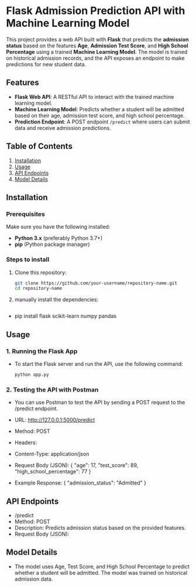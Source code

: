 ﻿# Flask Admission Prediction API with Machine Learning Model

This project provides a web API built with **Flask** that predicts the **admission status** based on the features **Age**, **Admission Test Score**, and **High School Percentage** using a trained **Machine Learning Model**. The model is trained on historical admission records, and the API exposes an endpoint to make predictions for new student data.

## Features
- **Flask Web API**: A RESTful API to interact with the trained machine learning model.
- **Machine Learning Model**: Predicts whether a student will be admitted based on their age, admission test score, and high school percentage.
- **Prediction Endpoint**: A POST endpoint `/predict` where users can submit data and receive admission predictions.

## Table of Contents
1. [Installation](#installation)
2. [Usage](#usage)
3. [API Endpoints](#api-endpoints)
4. [Model Details](#model-details)

## Installation

### Prerequisites
Make sure you have the following installed:
- **Python 3.x** (preferably Python 3.7+)
- **pip** (Python package manager)

### Steps to install

1. Clone this repository:

   ```bash
   git clone https://github.com/your-username/repository-name.git
   cd repository-name

2.  manually install the dependencies:
    ```bash
   - pip install flask scikit-learn numpy pandas


## Usage

### 1. Running the Flask App

- To start the Flask server and run the API, use the following command:
   ```bash
   python app.py

### 2. Testing the API with Postman
- You can use Postman to test the API by sending a POST request to the /predict endpoint.

- URL: http://127.0.0.1:5000/predict

- Method: POST

- Headers:

- Content-Type: application/json
- Request Body (JSON):
{
  "age": 17,
  "test_score": 89,
  "high_school_percentage": 77
}

- Example Response:
{
  "admission_status": "Admitted"
}
## API Endpoints
- /predict
- Method: POST
- Description: Predicts admission status based on the provided features.
- Request Body (JSON):

## Model Details
- The model uses Age, Test Score, and High School Percentage to predict whether a student will be admitted. The model was trained on historical admission data.
